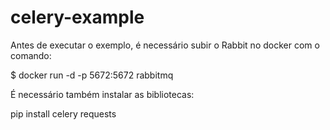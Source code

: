 # celery-example

Antes de executar o exemplo, é necessário subir o Rabbit no docker com o comando:

$ docker run -d -p 5672:5672 rabbitmq

É necessário também instalar as bibliotecas:

pip install celery
requests